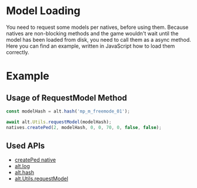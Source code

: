 # Model Loading

You need to request some models per natives, before using them. Because natives are non-blocking methods and the game wouldn't wait until the model has been loaded from disk, you need to call them as a async method. Here you can find an example, written in JavaScript how to load them correctly.

# Example

## Usage of RequestModel Method
```js
const modelHash = alt.hash('mp_m_freemode_01');

await alt.Utils.requestModel(modelHash);
natives.createPed(2, modelHash, 0, 0, 70, 0, false, false);
```

## Used APIs
- [createPed native](https://natives.altv.mp/#/0xD49F9B0955C367DE)
- [alt.log](https://docs.altv.mp/js/api/alt-client.html#_altmp_altv_types_alt_client_log)
- [alt.hash](https://docs.altv.mp/js/api/alt-client.html#_altmp_altv_types_alt_client_hash)
- [alt.Utils.requestModel](https://docs.altv.mp/js/api/alt-client.Utils_1.html#_altmp_altv_types_alt_client_Utils_1_requestModel)

